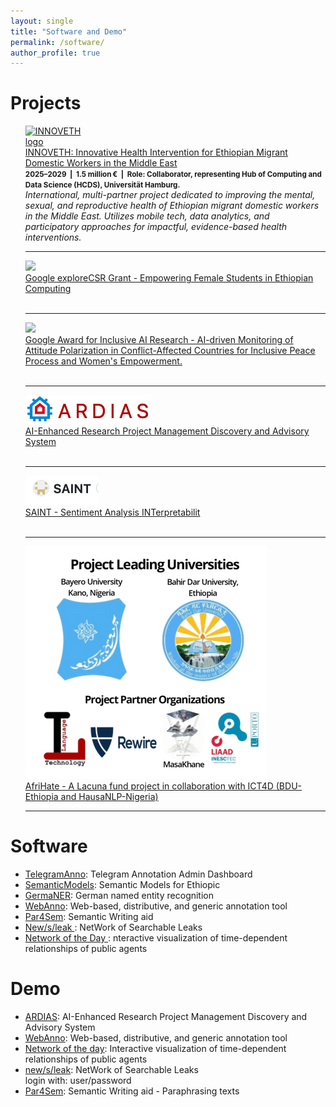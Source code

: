```yaml
---
layout: single
title: "Software and Demo"
permalink: /software/
author_profile: true
---
```



<h1 class="bodytext"><b>Projects<a id="Software"></a></b></h1>
<ul>

 <a href="https://innoveth.org/"><img src="https://innoveth.org/wp-content/uploads/2025/09/cropped-logo_innoveth-removebg-preview.png" alt="INNOVETH logo" style="max-width:120px;"/></a> <br>
  <a href="https://innoveth.org/">
    INNOVETH: Innovative Health Intervention for Ethiopian Migrant Domestic Workers in the Middle East
  </a>
  <br>
  <small><b>2025–2029 &nbsp;|&nbsp; 1.5 million € &nbsp;|&nbsp; Role: Collaborator, representing Hub of Computing and Data Science (HCDS), Universität Hamburg.</b></small>
  <br>
  <em>
    International, multi-partner project dedicated to improving the mental, sexual, and reproductive health of Ethiopian migrant domestic workers in the Middle East. Utilizes mobile tech, data analytics, and participatory approaches for impactful, evidence-based health interventions.
  </em>
  <br>
  <hr>

  
  
<a href="https://www.hcds.uni-hamburg.de/en/news/20231012-explorecsr-google.html"><img src="https://assets.rrz.uni-hamburg.de/instance_assets/fakmin/35881274/uhh-google-9eb69f0214fd31d1a0dfca21da0ed8520f20a643.png"/></a> <br> <a href="https://www.hcds.uni-hamburg.de/en/news/20231012-explorecsr-google.html">Google exploreCSR Grant - Empowering Female Students in Ethiopian Computing</a> <br>
  <br><hr>


<a href="https://www.hcds.uni-hamburg.de/en/news/20231012-inclusiveai-google.html"><img src="https://assets.rrz.uni-hamburg.de/instance_assets/fakmin/35881274/uhh-google-9eb69f0214fd31d1a0dfca21da0ed8520f20a643.png"/></a> <br> <a href="https://www.hcds.uni-hamburg.de/en/news/20231012-inclusiveai-google.html">Google Award for Inclusive AI Research - AI-driven Monitoring of Attitude Polarization in Conflict-Affected Countries for Inclusive Peace Process and Women's Empowerment. </a> <br>
  <br><hr>
  
<a href="https://www.hcds.uni-hamburg.de/en/news/20220721-project-funding-ideas-risk.html"><img src="/files/ardias.png"/></a> <br> <a href="https://www.hcds.uni-hamburg.de/en/news/20220721-project-funding-ideas-risk.html">AI-Enhanced Research Project Management Discovery and Advisory System </a> <br>
  <br><hr>
<a href="https://www.hcds.uni-hamburg.de/en/news/20230103-funding-leeds-haburg.html"><img src="/files/saint.png"/></a> <br> <a href="https://www.hcds.uni-hamburg.de/en/news/20230103-funding-leeds-haburg.html">SAINT - Sentiment Analysis INTerpretabilit</a><br>
   <br><hr>
<a href="https://lacunafund.org/2021-african-language-awardees/"><img src="/files/afrihate.png"/></a> <br> <a href="https://lacunafund.org/2021-african-language-awardees/"> AfriHate - A Lacuna fund project in collaboration with ICT4D (BDU-Ethiopia and HausaNLP-Nigeria)</a><br><hr>

</ul>


<h1 class="bodytext"><b>Software<a id="Software"></a></b></h1>
<ul></ul>
<ul>
  
<li><a href="https://github.com/uhh-hcds/TelegramAnno">TelegramAnno</a>: Telegram Annotation Admin Dashboard</li>
<li><a href="https://github.com/uhh-lt/ethiopicmodels">SemanticModels</a>: Semantic Models for Ethiopic</li>
<li><a href="https://github.com/tudarmstadt-lt/GermaNER">GermaNER</a>: German named entity recognition</li>
<li><a href="https://webanno.github.io/">WebAnno</a>: Web-based, distributive, and generic annotation tool</li>
<li><a href="https://uhh-lt.github.io/par4sem/">Par4Sem</a>: Semantic Writing aid</li>

<li><a href="http://www.newsleak.io/">New/s/leak </a>: NetWork of Searchable Leaks</li>

<li><a href="https://github.com/uhh-lt/NoDWeb">Network of the Day </a>: nteractive visualization of time-dependent relationships of public agents</li>


</ul>
<h1 class="bodytext"><b>Demo<a id="Software"></a></b></h1>
<ul></ul>
<ul>
<li><a href="https://ardias.ltdemos.informatik.uni-hamburg.de/">ARDIAS</a>: AI-Enhanced Research Project Management Discovery and Advisory System</li>
<li><a href="https://webanno.github.io/">WebAnno</a>: Web-based, distributive, and generic annotation tool</li>
<li><a href="http://ltbev.informatik.uni-hamburg.de/nodstud/">Network of the day</a>: Interactive <span>visualization of time-dependent relationships of public agents</span></li>
<li><a href="https://ltdemos.informatik.uni-hamburg.de/newsleak/">new/s/leak</a>: NetWork of Searchable Leaks</li> login with: user/password
<li><a href="https://ltmaggie.informatik.uni-hamburg.de/par4sem/">Par4Sem</a>: Semantic Writing aid - Paraphrasing texts</li>
</ul>
